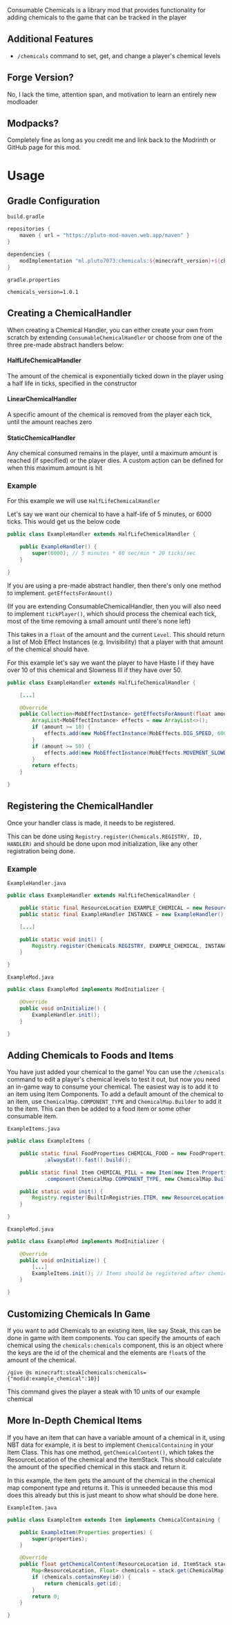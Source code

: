 Consumable Chemicals is a library mod that provides functionality for adding chemicals to the game that can be tracked in the player

## Additional Features
- `/chemicals` command to set, get, and change a player's chemical levels

## Forge Version?
No, I lack the time, attention span, and motivation to learn an entirely new modloader

## Modpacks?
Completely fine as long as you credit me and link back to the Modrinth or GitHub page for this mod.

# Usage

## Gradle Configuration

`build.gradle`
```groovy
repositories {
    maven { url = "https://pluto-mod-maven.web.app/maven" }
}

dependencies {
    modImplementation "ml.pluto7073:chemicals:${minecraft_version}+${chemicals_version}"
}
```

`gradle.properties`
```properties
chemicals_version=1.0.1
```

## Creating a ChemicalHandler

When creating a Chemical Handler, you can either create your own from scratch by extending `ConsumableChemicalHandler` or choose
from one of the three pre-made abstract handlers below:

#### HalfLifeChemicalHandler
The amount of the chemical is exponentially ticked down in the player using a half life in ticks, specified in the constructor

#### LinearChemicalHandler
A specific amount of the chemical is removed from the player each tick, until the amount reaches zero

#### StaticChemicalHandler
Any chemical consumed remains in the player, until a maximum amount is reached (if specified) or the player dies.
A custom action can be defined for when this maximum amount is hit

### Example

For this example we will use `HalfLifeChemicalHandler`

Let's say we want our chemical to have a half-life of 5 minutes, or 6000 ticks.  This would get us the below code

```java
public class ExampleHandler extends HalfLifeChemicalHandler {

    public ExampleHandler() {
        super(6000); // 5 minutes * 60 sec/min * 20 ticks/sec
    }

}
```

If you are using a pre-made abstract handler, then there's only one method to implement. `getEffectsForAmount()`

(If you are extending ConsumableChemicalHandler, then you will also need to implement `tickPlayer()`, which should process
the chemical each tick, most of the time removing a small amount until there's none left)

This takes in a `float` of the amount and the current `Level`.  This should return a list of Mob Effect Instances (e.g. Invisibility)
that a player with that amount of the chemical should have.

For this example let's say we want the player to have Haste I if they have over 10 of this chemical and Slowness III if
they have over 50.

```java
public class ExampleHandler extends HalfLifeChemicalHandler {

    [...]

    @Override
    public Collection<MobEffectInstance> getEffectsForAmount(float amount, Level level) {
        ArrayList<MobEffectInstance> effects = new ArrayList<>();
        if (amount >= 10) {
            effects.add(new MobEffectInstance(MobEffects.DIG_SPEED, 600));
        }
        if (amount >= 50) {
            effects.add(new MobEffectInstance(MobEffects.MOVEMENT_SLOWDOWN, 600, 2));
        }
        return effects;
    }

}
```

## Registering the ChemicalHandler

Once your handler class is made, it needs to be registered.

This can be done using `Registry.register(Chemicals.REGISTRY, ID, HANDLER)` and should be done upon mod initialization, like any
other registration being done.

### Example

`ExampleHandler.java`
```java
public class ExampleHandler extends HalfLifeChemicalHandler {

    public static final ResourceLocation EXAMPLE_CHEMICAL = new ResourceLocation("modid", "example_chemicals");
    public static final ExampleHandler INSTANCE = new ExampleHandler();

    [...]

    public static void init() {
        Registry.register(Chemicals.REGISTRY, EXAMPLE_CHEMICAL, INSTANCE);
    }

}
```

`ExampleMod.java`
```java
public class ExampleMod implements ModInitializer {

    @Override
    public void onInitialize() {
        ExampleHandler.init();
    }

}
```

## Adding Chemicals to Foods and Items

You have just added your chemical to the game! You can use the `/chemicals` command to edit a player's chemical levels to test it out,
but now you need an in-game way to consume your chemical.  The easiest way is to add it to an item using Item Components.  To add a
default amount of the chemical to an item, use `ChemicalMap.COMPONENT_TYPE` and `ChemicalMap.Builder` to add it to the item.  This can
then be added to a food item or some other consumable item.

`ExampleItems.java`
```java
public class ExampleItems {

    public static final FoodProperties CHEMICAL_FOOD = new FoodProperties.Builder()
            .alwaysEat().fast().build();

    public static final Item CHEMICAL_PILL = new Item(new Item.Properties().food(CHEMICAL_FOOD)
            .component(ChemicalMap.COMPONENT_TYPE, new ChemicalMap.Builder().add(EXAMPLE_CHEMICAL, 10)));

    public static void init() {
        Registry.register(BuiltInRegistries.ITEM, new ResourceLocation("modid", "chemical_pill"), CHEMICAL_PILL);
    }

}
```

`ExampleMod.java`
```java
public class ExampleMod implements ModInitializer {

    @Override
    public void onInitialize() {
        [...]
        ExampleItems.init(); // Items should be registered after chemicals
    }

}
```

## Customizing Chemicals In Game

If you want to add Chemicals to an existing item, like say Steak, this can be done in game with item components.  You can specify
the amounts of each chemical using the `chemicals:chemicals` component, this is an object where the keys are the id of the chemical
and the elements are `float`s of the amount of the chemical.

````mcfunction
/give @s minecraft:steak[chemicals:chemicals={"modid:example_chemical":10}]
````

This command gives the player a steak with 10 units of our example chemical

## More In-Depth Chemical Items

If you have an item that can have a variable amount of a chemical in it, using NBT data for example, it is best
to implement `ChemicalContaining` in your Item Class.  This has one method, `getChemicalContent()`, which takes
the ResourceLocation of the chemical and the ItemStack.  This should calculate the amount of the specified chemical
in this stack and return it.

In this example, the item gets the amount of the chemical in the chemical map component type and returns it.  This
is unneeded because this mod does this already but this is just meant to show what should be done here.

`ExampleItem.java`
```java
public class ExampleItem extends Item implements ChemicalContaining {

    public ExampleItem(Properties properties) {
        super(properties);
    }

    @Override
    public float getChemicalContent(ResourceLocation id, ItemStack stack) {
        Map<ResourceLocation, Float> chemicals = stack.get(ChemicalMap.COMPONENT_TYPE).chemicals();
        if (chemicals.containsKey(id)) {
            return chemicals.get(id);
        }
        return 0;
    }

}
```
